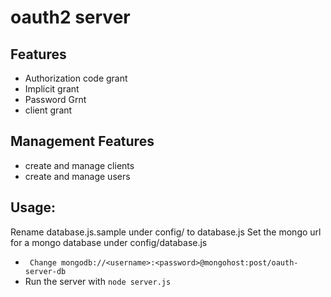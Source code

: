 # oauth2 server

## Features
- Authorization  code grant
- Implicit grant
- Password Grnt
- client grant


## Management Features
- create and manage clients
- create and manage users


## Usage:

 Rename database.js.sample under config/ to database.js
 Set the mongo url for a mongo database under config/database.js 

 -  ` Change mongodb://<username>:<password>@mongohost:post/oauth-server-db`
 - Run the server with `node server.js`
